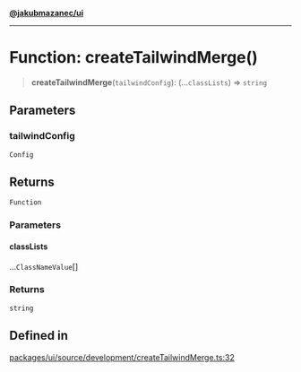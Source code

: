 [**@jakubmazanec/ui**](../README.md)

---

# Function: createTailwindMerge()

> **createTailwindMerge**(`tailwindConfig`): (...`classLists`) => `string`

## Parameters

### tailwindConfig

`Config`

## Returns

`Function`

### Parameters

#### classLists

...`ClassNameValue`[]

### Returns

`string`

## Defined in

[packages/ui/source/development/createTailwindMerge.ts:32](https://github.com/jakubmazanec/tools/blob/a4967209f10f2b04ade958bd873ac46f1290cee7/packages/ui/source/development/createTailwindMerge.ts#L32)
